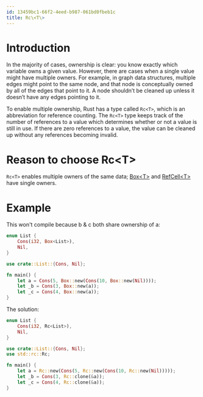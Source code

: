 ```yaml
---
id: 13459bc1-66f2-4eed-b987-061bd0fbeb1c
title: Rc\<T\>
---
```


# Introduction

In the majority of cases, ownership is clear: you know exactly which
variable owns a given value. However, there are cases when a single
value might have multiple owners. For example, in graph data structures,
multiple edges might point to the same node, and that node is
conceptually owned by all of the edges that point to it. A node
shouldn’t be cleaned up unless it doesn’t have any edges pointing to it.

To enable multiple ownership, Rust has a type called `Rc<T>`, which is
an abbreviation for reference counting. The `Rc<T>` type keeps track of
the number of references to a value which determines whether or not a
value is still in use. If there are zero references to a value, the
value can be cleaned up without any references becoming invalid.

# Reason to choose Rc\<T\>

`Rc<T>` enables multiple owners of the same data;
[Box\<T\>](20200929135609-box_t) and
[RefCell\<T\>](20200929152628-refcell_t) have single owners.

# Example

This won't compile because b & c both share ownership of a:

``` rust
enum List {
    Cons(i32, Box<List>),
    Nil,
}

use crate::List::{Cons, Nil};

fn main() {
    let a = Cons(5, Box::new(Cons(10, Box::new(Nil))));
    let _b = Cons(3, Box::new(a));
    let _c = Cons(4, Box::new(a));
}
```

The solution:

``` rust
enum List {
    Cons(i32, Rc<List>),
    Nil,
}

use crate::List::{Cons, Nil};
use std::rc::Rc;

fn main() {
    let a = Rc::new(Cons(5, Rc::new(Cons(10, Rc::new(Nil)))));
    let _b = Cons(3, Rc::clone(&a));
    let _c = Cons(4, Rc::clone(&a));
}
```

